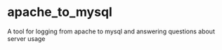 apache_to_mysql
===============

A tool for logging from apache to mysql and answering questions about server usage
